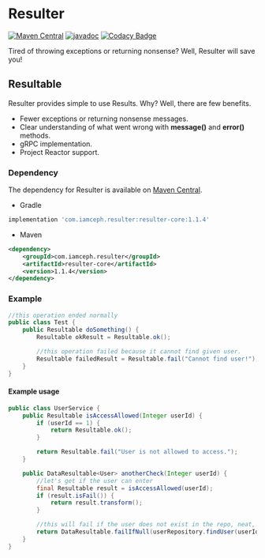 # Resulter

[![Maven Central](https://maven-badges.herokuapp.com/maven-central/com.iamceph.resulter/resulter/badge.svg)](https://maven-badges.herokuapp.com/maven-central/com.iamceph.resulter/resulter)
[![javadoc](https://javadoc.io/badge2/com.iamceph.resulter/resulter/javadoc.svg)](https://javadoc.io/doc/com.iamceph.resulter/resulter)
[![Codacy Badge](https://app.codacy.com/project/badge/Grade/7bcf72e06caa4df8abab10b8ff2e2a87)](https://www.codacy.com/gh/iamceph/resulter/dashboard?utm_source=github.com&amp;utm_medium=referral&amp;utm_content=iamceph/resulter&amp;utm_campaign=Badge_Grade)

Tired of throwing exceptions or returning nonsense? Well, Resulter will save you!

## Resultable

Resulter provides simple to use Results. Why? Well, there are few benefits.

- Fewer exceptions or returning nonsense messages.
- Clear understanding of what went wrong with **message()** and **error()** methods.
- gRPC implementation.
- Project Reactor support.

### Dependency

The dependency for Resulter is available
on [Maven Central](https://search.maven.org/artifact/com.iamceph.resulter/resulter).

- Gradle

```groovy
implementation 'com.iamceph.resulter:resulter-core:1.1.4'
```

- Maven

```xml
<dependency>
    <groupId>com.iamceph.resulter</groupId>
    <artifactId>resulter-core</artifactId>
    <version>1.1.4</version>
</dependency>
```

### Example

```java
//this operation ended normally
public class Test {
    public Resultable doSomething() {
        Resultable okResult = Resultable.ok();

        //this operation failed because it cannot find given user.
        Resultable failedResult = Resultable.fail("Cannot find user!");
    }
}
```

#### Example usage

```java
public class UserService {
    public Resultable isAccessAllowed(Integer userId) {
        if (userId == 1) {
            return Resultable.ok();
        }

        return Resultable.fail("User is not allowed to access.");
    }

    public DataResultable<User> anotherCheck(Integer userId) {
        //let's get if the user can enter
        final Resultable result = isAccessAllowed(userId);
        if (result.isFail()) {
            return result.transform();
        }

        //this will fail if the user does not exist in the repo, neat, right? :)
        return DataResultable.failIfNull(userRepository.findUser(userId));
    }
}
```
